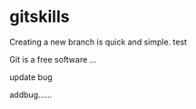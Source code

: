 # gitskills
Creating a new branch is quick and simple.
test

Git is a free software ...

update bug

addbug......